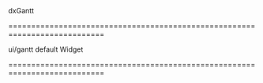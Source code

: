 <!--id-->dxGantt<!--/id-->
===========================================================================
<!--module-->ui/gantt<!--/module-->
<!--export-->default<!--/export-->
<!--inherits-->Widget<!--/inherits-->
===========================================================================

<!--shortDescription-->

<!--/shortDescription-->

<!--fullDescription-->

<!--/fullDescription-->